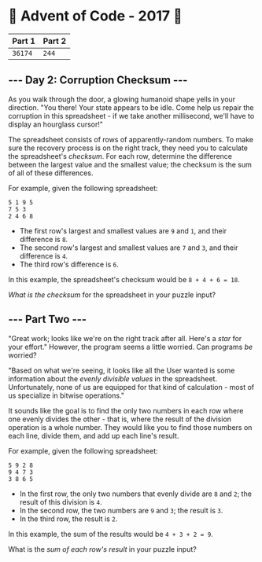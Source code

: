 # 🎄 Advent of Code - 2017 🎄
| Part 1 | Part 2 |
| ------ | ------ |
| `36174` | `244` |

<h2>--- Day 2: Corruption Checksum ---</h2><p>As you walk through the door, a glowing humanoid shape yells in your direction. "You there! Your state appears to be idle. Come help us repair the corruption in this spreadsheet - if we take another millisecond, we'll have to display an hourglass cursor!"</p>
<p>The spreadsheet consists of rows of apparently-random numbers. To make sure the recovery process is on the right track, they need you to calculate the spreadsheet's <em>checksum</em>. For each row, determine the difference between the largest value and the smallest value; the checksum is the sum of all of these differences.</p>
<p>For example, given the following spreadsheet:</p>
<pre><code>5 1 9 5
7 5 3
2 4 6 8</code></pre>
<ul>
<li>The first row's largest and smallest values are <code>9</code> and <code>1</code>, and their difference is <code>8</code>.</li>
<li>The second row's largest and smallest values are <code>7</code> and <code>3</code>, and their difference is <code>4</code>.</li>
<li>The third row's difference is <code>6</code>.</li>
</ul>
<p>In this example, the spreadsheet's checksum would be <code>8 + 4 + 6 = 18</code>.</p>
<p><em>What is the checksum</em> for the spreadsheet in your puzzle input?</p>

<h2 id="part2">--- Part Two ---</h2><p>"Great work; looks like we're on the right track after all.  Here's a <em class="star">star</em> for your effort." However, the program seems a little worried. Can programs <em>be</em> worried?</p>
<p>"Based on what we're seeing, it looks like all the User wanted is some information about the <em>evenly divisible values</em> in the spreadsheet.  Unfortunately, none of us are equipped for that kind of calculation - most of us specialize in <span title="Bonus points if you solve this part using only bitwise operations.">bitwise operations</span>."</p>
<p>It sounds like the goal is to find the only two numbers in each row where one evenly divides the other - that is, where the result of the division operation is a whole number. They would like you to find those numbers on each line, divide them, and add up each line's result.</p>
<p>For example, given the following spreadsheet:</p>
<pre><code>5 9 2 8
9 4 7 3
3 8 6 5</code></pre>
<ul>
<li>In the first row, the only two numbers that evenly divide are <code>8</code> and <code>2</code>; the result of this division is <code>4</code>.</li>
<li>In the second row, the two numbers are <code>9</code> and <code>3</code>; the result is <code>3</code>.</li>
<li>In the third row, the result is <code>2</code>.</li>
</ul>
<p>In this example, the sum of the results would be <code>4 + 3 + 2 = 9</code>.</p>
<p>What is the <em>sum of each row's result</em> in your puzzle input?</p>
